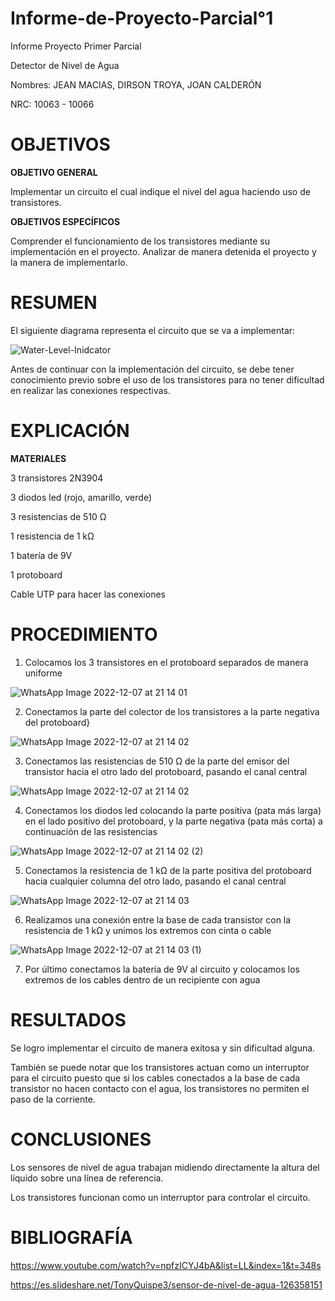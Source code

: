 # Informe-de-Proyecto-Parcial°1

Informe Proyecto Primer Parcial 

Detector de Nivel de Agua 

Nombres: JEAN MACIAS, DIRSON TROYA, JOAN CALDERÓN

NRC: 10063 - 10066


# OBJETIVOS

**OBJETIVO GENERAL**

Implementar un circuito el cual indique el nivel del agua haciendo uso de transistores.

**OBJETIVOS ESPECÍFICOS**

Comprender el funcionamiento de los transistores mediante su implementación en el proyecto.
Analizar de manera detenida el proyecto y la manera de implementarlo.

# RESUMEN

El siguiente diagrama representa el circuito que se va a implementar:

![Water-Level-Inidcator](https://user-images.githubusercontent.com/117947198/206071634-bca9d0fe-d37b-48b2-ba87-d61a646c13a1.jpg)

Antes de continuar con la implementación del circuito, se debe tener conocimiento previo sobre el uso de los transistores para no tener dificultad en realizar las conexiones respectivas.


# EXPLICACIÓN

**MATERIALES**

3 transistores 2N3904

3 diodos led (rojo, amarillo, verde)

3 resistencias de 510 Ω

1 resistencia de 1 kΩ

1 batería de 9V

1 protoboard

Cable UTP para hacer las conexiones

# PROCEDIMIENTO

1) Colocamos los 3 transistores en el protoboard separados de manera uniforme

![WhatsApp Image 2022-12-07 at 21 14 01](https://user-images.githubusercontent.com/117947198/206340767-1c11371d-eebe-4b41-beb6-b041bbcca7b4.jpeg)

2) Conectamos la parte del colector de los transistores a la parte negativa del protoboard}

![WhatsApp Image 2022-12-07 at 21 14 02](https://user-images.githubusercontent.com/117947198/206340804-2f806b7b-f239-4b16-b400-01c788026893.jpeg)

3) Conectamos las resistencias de 510 Ω de la parte del emisor del transistor hacia el otro lado del protoboard, pasando el canal central

![WhatsApp Image 2022-12-07 at 21 14 02](https://user-images.githubusercontent.com/117947198/206341331-0670ac69-0bab-483a-b29b-88a5f7a7ff30.jpeg)

4) Conectamos los diodos led colocando la parte positiva (pata más larga) en el lado positivo del protoboard, y la parte negativa (pata más corta) a continuación de las resistencias

![WhatsApp Image 2022-12-07 at 21 14 02 (2)](https://user-images.githubusercontent.com/117947198/206341404-f1410712-8a5a-440c-b389-04ed8d652199.jpeg)

5) Conectamos la resistencia de 1 kΩ de la parte positiva del protoboard hacia cualquier columna del otro lado, pasando el canal central

![WhatsApp Image 2022-12-07 at 21 14 03](https://user-images.githubusercontent.com/117947198/206341519-221182d2-1c1d-42d0-91f8-ae0b6ebf8c16.jpeg)

6) Realizamos una conexión entre la base de cada transistor con la resistencia de 1 kΩ y unimos los extremos con cinta o cable

![WhatsApp Image 2022-12-07 at 21 14 03 (1)](https://user-images.githubusercontent.com/117947198/206341555-7748e7fb-8fd6-45c0-ab6a-46fc430a8da2.jpeg)

7) Por último conectamos la batería de 9V al circuito y colocamos los extremos de los cables dentro de un recipiente con agua


# RESULTADOS

Se logro implementar el circuito de manera exitosa y sin dificultad alguna.

También se puede notar que los transistores actuan como un interruptor para el circuito puesto que si los cables conectados a la base de cada transistor no hacen contacto con el agua, los transistores no permiten el paso de la corriente.

# CONCLUSIONES

Los sensores de nivel de agua trabajan midiendo directamente la altura del líquido sobre una línea de referencia.

Los transistores funcionan como un interruptor para controlar el circuito.

# BIBLIOGRAFÍA

https://www.youtube.com/watch?v=npfzICYJ4bA&list=LL&index=1&t=348s

https://es.slideshare.net/TonyQuispe3/sensor-de-nivel-de-agua-126358151
